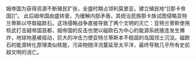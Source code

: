 姆帝国为获得资源不断殖民扩张，全盛时期占领利莫里亚，建立殖民地“[[那卡帝国]]”。
此后姆帝国由盛转衰，为缓解内部矛盾，其统治民族那卡族试图侵略亚特兰蒂斯以夺取磁欧石。这场侵略战争直接导致了两个文明的灭亡：亚特兰蒂斯使用核武打击姆帝国首都，姆帝国的反击也使以磁欧石为中心的能源系统接连发生爆炸，地球地基被摇动，巨大的冲击力使亚特兰蒂斯本不稳固的岛国领土沉没。磁欧石的能源转化原理类似核能，污染物随洋流蔓延至太平洋，最终导致几乎所有史前超文明的消亡。
